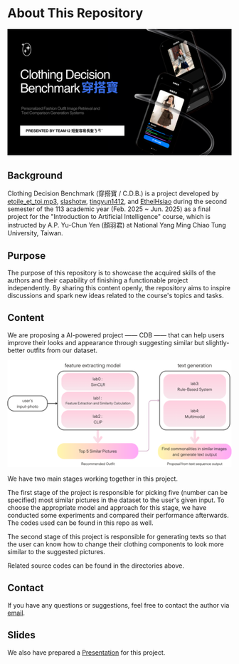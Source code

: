 # About This Repository

![](./static/splash.png)
## Background

Clothing Decision Benchmark (穿搭寶 / C.D.B.) is a project developed by [etoile_et_toi.mp3](https://github.com/etoile-et-toi-mp3), [slashotw](https://github.com/slashotw), [tingyun1412](https://github.com/tingyun1412), and [EthelHsiao](https://github.com/EthelHsiao) during the second semester of the 113 academic year (Feb. 2025 ~ Jun. 2025) as a final project for the "Introduction to Artificial Intelligence" course, which is instructed by A.P. Yu-Chun Yen (顏羽君) at National Yang Ming Chiao Tung University, Taiwan.

## Purpose

The purpose of this repository is to showcase the acquired skills of the authors and their capability of finishing a functionable project independently. By sharing this content openly, the repository aims to inspire discussions and spark new ideas related to the course's topics and tasks.

## Content

We are proposing a AI-powered project —— CDB —— that can help users improve their looks and appearance through suggesting similar but slightly-better outfits from our dataset.

![The workflow of this project](./figures/workflow.png)

We have two main stages working together in this project.

The first stage of the project is responsible for picking five (number can be specified) most similar pictures in the dataset to the user's given input. To choose the appropriate model and approach for this stage, we have conducted some experiments and compared their performance afterwards. The codes used can be found in this repo as well.

The second stage of this project is responsible for generating texts so that the user can know how to change their clothing 
components to look more similar to the suggested pictures.

Related source codes can be found in the directories above.

## Contact

If you have any questions or suggestions, feel free to contact the author via [email](mailto:willyfu0905.cs12@nycu.edu.tw).

## Slides

We also have prepared a [Presentation](https://www.canva.com/design/DAGpRUsVvz4/J7LZmdsA9lcImkqvaCerBg/edit) for this project.
